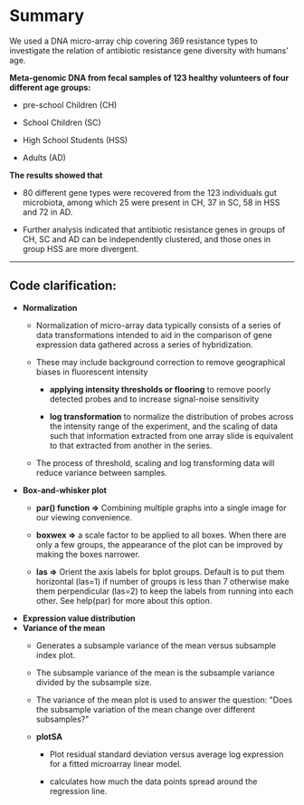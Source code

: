 # Summary

We used a DNA micro-array chip covering 369 resistance types to investigate the relation of antibiotic resistance gene diversity with humans' age.

**Meta-genomic DNA from fecal samples of 123 healthy volunteers of four different age groups:**

-   pre-school Children (CH)

-   School Children (SC)

-   High School Students (HSS)

-   Adults (AD)

**The results showed that**

-   80 different gene types were recovered from the 123 individuals gut microbiota, among which 25 were present in CH, 37 in SC, 58 in HSS and 72 in AD.

-   Further analysis indicated that antibiotic resistance genes in groups of CH, SC and AD can be independently clustered, and those ones in group HSS are more divergent.

------------------------------------------------------------------------

## Code clarification:

-   **Normalization**
    -   Normalization of micro-array data typically consists of a series of data transformations intended to aid in the comparison of gene expression data gathered across a series of hybridization.

    -   These may include background correction to remove geographical biases in fluorescent intensity

        -   **applying intensity thresholds or flooring** to remove poorly detected probes and to increase signal-noise sensitivity

        -   **log transformation** to normalize the distribution of probes across the intensity range of the experiment, and the scaling of data such that information extracted from one array slide is equivalent to that extracted from another in the series.

    -   The process of threshold, scaling and log transforming data will reduce variance between samples.
-   **Box-and-whisker plot**
    -   **par() function =\>** Combining multiple graphs into a single image for our viewing convenience.

    -   **boxwex =\>** a scale factor to be applied to all boxes. When there are only a few groups, the appearance of the plot can be improved by making the boxes narrower.

    -   **las =\>** Orient the axis labels for bplot groups. Default is to put them horizontal (las=1) if number of groups is less than 7 otherwise make them perpendicular (las=2) to keep the labels from running into each other. See help(par) for more about this option.
-   **Expression value distribution**
-   **Variance of the mean**
    -   Generates a subsample variance of the mean versus subsample index plot.

    -   The subsample variance of the mean is the subsample variance divided by the subsample size.

    -   The variance of the mean plot is used to answer the question: "Does the subsample variation of the mean change over different subsamples?"

    -   **plotSA**

        -   Plot residual standard deviation versus average log expression for a fitted microarray linear model.

        -   calculates how much the data points spread around the regression line.
